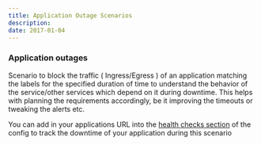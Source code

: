 ```yaml
---
title: Application Outage Scenarios
description: 
date: 2017-01-04
---
```


### Application outages
Scenario to block the traffic ( Ingress/Egress ) of an application matching the labels for the specified duration of time to understand the behavior of the service/other services which depend on it during downtime. This helps with planning the requirements accordingly, be it improving the timeouts or tweaking the alerts etc.

You can add in your applications URL into the [health checks section](../../krkn/config.md#health-checks) of the config to track the downtime of your application during this scenario 
